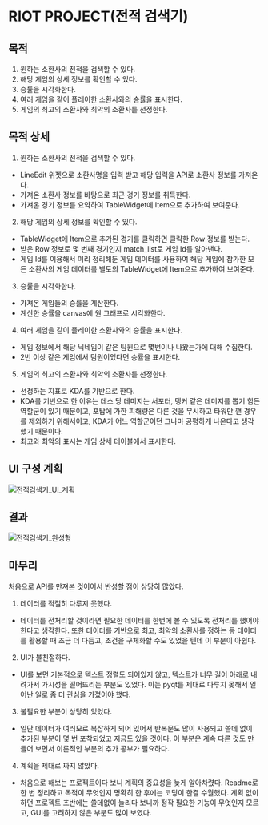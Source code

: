# RIOT PROJECT(전적 검색기)

## 목적
1. 원하는 소환사의 전적을 검색할 수 있다.
2. 해당 게임의 상세 정보를 확인할 수 있다.
3. 승률을 시각화한다.
4. 여러 게임을 같이 플레이한 소환사와의 승률을 표시한다.
5. 게임의 최고의 소환사와 최악의 소환사를 선정한다.

## 목적 상세
1. 원하는 소환사의 전적을 검색할 수 있다.
- LineEdit 위젯으로 소환사명을 입력 받고 해당 입력을 API로 소환사 정보를 가져온다.
- 가져온 소환사 정보를 바탕으로 최근 경기 정보를 취득한다.
- 가져온 경기 정보를 요약하여 TableWidget에 Item으로 추가하여 보여준다.

2. 해당 게임의 상세 정보를 확인할 수 있다.
- TableWidget에 Item으로 추가된 경기를 클릭하면 클릭한 Row 정보를 받는다.
- 받은 Row 정보로 몇 번째 경기인지 match_list로 게임 Id를 알아낸다.
- 게임 Id를 이용해서 미리 정리해둔 게임 데이터를 사용하여 해당 게임에 참가한 모든 소환사의 게임 데이터를 별도의 TableWidget에 Item으로 추가하여 보여준다.

3. 승률을 시각화한다.
- 가져온 게임들의 승률을 계산한다.
- 계산한 승률을 canvas에 원 그래프로 시각화한다.

4. 여러 게임을 같이 플레이한 소환사와의 승률을 표시한다.
- 게임 정보에서 해당 닉네임이 같은 팀원으로 몇번이나 나왔는가에 대해 수집한다.
- 2번 이상 같은 게임에서 팀원이었다면 승률을 표시한다.

5. 게임의 최고의 소환사와 최악의 소환사를 선정한다.
- 선정하는 지표로 KDA를 기반으로 한다.
- KDA를 기반으로 한 이유는 데스 당 데미지는 서포터, 탱커 같은 데미지를 뽑기 힘든 역할군이 있기 때문이고, 포탑에 가한 피해량은 다른 것을 무시하고 타워만 깬 경우를 제외하기 위해서이고, KDA가 어느 역할군이던 그나마 공평하게 나온다고 생각했기 때문이다.
- 최고와 최악의 표시는 게임 상세 테이블에서 표시한다.

## UI 구성 계획
![전적검색기_UI_계획](https://user-images.githubusercontent.com/38313522/144393649-39f4c7c5-0396-480c-929a-fcbf05c95bc8.png)

## 결과
![전적검색기_완성형](https://user-images.githubusercontent.com/38313522/145007218-ac9c0a7f-f9af-4faa-b0f0-d52b8e19de05.PNG)

## 마무리
처음으로 API를 만져본 것이어서 반성할 점이 상당히 많았다.  
1. 데이터를 적절히 다루지 못했다.
- 데이터를 전처리할 것이라면 필요한 데이터를 한번에 볼 수 있도록 전처리를 했어야 한다고 생각한다. 또한 데이터를 기반으로 최고, 최악의 소환사를 정하는 등 데이터를 활용할 때 조금 더 다듬고, 조건을 구체화할 수도 있었을 텐데 이 부분이 아쉽다.

2. UI가 불친절하다.
- UI를 보면 기본적으로 텍스트 정렬도 되어있지 않고, 텍스트가 너무 길어 아래로 내려가서 가시성을 떨어뜨리는 부분도 있었다. 이는 pyqt를 제대로 다루지 못해서 일어난 일로 좀 더 관심을 가졌어야 했다.

3. 불필요한 부분이 상당히 있었다.
- 일단 데이터가 여러모로 복잡하게 되어 있어서 반복문도 많이 사용되고 쓸데 없이 추가된 부분이 몇 번 포착되었고 지금도 있을 것이다. 이 부분은 계속 다른 것도 만들어 보면서 이론적인 부분의 추가 공부가 필요하다.

4. 계획을 제대로 짜지 않았다.
- 처음으로 해보는 프로젝트이다 보니 계획의 중요성을 늦게 알아차렸다. Readme로 한 번 정리하고 목적이 무엇인지 명확히 한 후에는 코딩이 한결 수월했다. 계획 없이 하던 프로젝트 초반에는 쓸데없이 늘리다 보니까 정작 필요한 기능이 무엇인지 모르고, GUI를 고려하지 않은 부분도 많이 보였다.